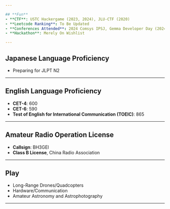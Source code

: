 ```yaml
---

## **Fun**  
- **CTF**: USTC Hackergame (2023, 2024), JLU-CTF (2020)  
- **Leetcode Ranking**: To Be Updated  
- **Conferences Attended**: 2024 Comsys IPSJ, Gemma Developer Day (2024)  
- **Hackathon**: Merely On Wishlist  

---
```


## **Japanese Language Proficiency**  
- Preparing for JLPT N2  

---

## **English Language Proficiency**  
- **CET-4**: 600  
- **CET-6**: 590  
- **Test of English for International Communication (TOEIC)**: 865  

---

## **Amateur Radio Operation License**  
- **Callsign**: BH3GEI  
- **Class B License**, China Radio Association  

---

## **Play**  
- Long-Range Drones/Quadcopters  
- Hardware/Communication  
- Amateur Astronomy and Astrophotography  

---
